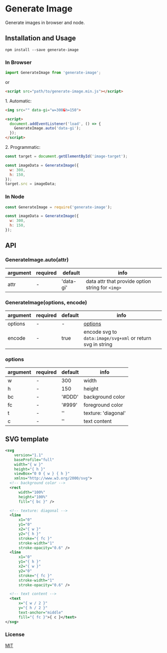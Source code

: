 # Generate Image

Generate images in browser and node.

## Installation and Usage

```
npm install --save generate-image
```

### In Browser

```js
import GenerateImage from 'generate-image';
```

or

```html
<script src="path/to/generate-image.min.js"></script>
```

1\. Automatic:

```html
<img src="" data-gi="w=300&h=150">

<script>
  document.addEventListener('load', () => {
    GenerateImage.auto('data-gi');
  });
</script>
```

2\. Programmatic:

```js
const target = document.getElementById('image-target');

const imageData = GenerateImage({
  w: 300,
  h: 150,
});
target.src = imageData;
```

### In Node

```js
const GenerateImage = require('generate-image');

const imageData = GenerateImage({
  w: 300,
  h: 150,
});
```

## API

### GenerateImage.auto(attr)

| argument | required | default | info |
|----------|----------|---------|------|
| attr     | -        | 'data-gi' | data attr that provide option string for `<img>` |

### GenerateImage(options, encode)

| argument | required | default | info |
|----------|----------|---------|------|
| options  | -        | -       | [options](#options) |
| encode   | -        | true    | encode svg to `data:image/svg+xml` or return svg in string |

### options

| argument | required | default | info |
|----------|----------|---------|------|
| w        | -        | 300     | width |
| h        | -        | 150     | height |
| bc       | -        | '#DDD'  | background color |
| fc       | -        | '#999'  | foreground color |
| t        | -        | ''      | texture: 'diagonal' |
| c        | -        | ''      | text content |

## SVG template

```xml
<svg
    version="1.1"
    baseProfile="full"
    width="{ w }"
    height="{ h }"
    viewBox="0 0 { w } { h }"
    xmlns="http://www.w3.org/2000/svg">
  <!-- background color -->
  <rect
      width="100%"
      height="100%" 
      fill="{ bc }" />

  <!-- texture: diagonal -->
  <line
      x1="0"
      y1="0"
      x2="{ w }"
      y2="{ h }"
      stroke="{ fc }"
      stroke-width="1"
      stroke-opacity="0.6" />
  <line
      x1="0"
      y1="{ h }"
      x2="{ w }"
      y2="0"
      stroke="{ fc }"
      stroke-width="1"
      stroke-opacity="0.6" />

  <!-- text content -->
  <text
      x="{ w / 2 }"
      y="{ h / 2 }"
      text-anchor="middle"
      fill="{ fc }">{ c }</text>
</svg>
```

### License

[MIT](./LICENSE)
